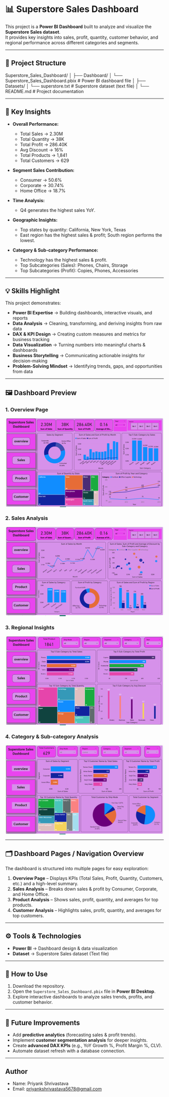 # 📊 Superstore Sales Dashboard  

This project is a **Power BI Dashboard** built to analyze and visualize the **Superstore Sales dataset**.  
It provides key insights into sales, profit, quantity, customer behavior, and regional performance across different categories and segments.  

---

## 📂 Project Structure  
Superstore_Sales_Dashboard/
│
├── Dashboard/
│ └── Superstore_Sales_Dashboard.pbix # Power BI dashboard file
│
├── Datasets/
│ └── superstore.txt # Superstore dataset (text file)
│
└── README.md # Project documentation

---

## 📑 Key Insights  

- **Overall Performance:**  
  - Total Sales → 2.30M  
  - Total Quantity → 38K  
  - Total Profit → 286.40K  
  - Avg Discount → 16%  
  - Total Products → 1,841  
  - Total Customers → 629  

- **Segment Sales Contribution:**  
  - Consumer → 50.6%  
  - Corporate → 30.74%  
  - Home Office → 18.7%  

- **Time Analysis:**  
  - Q4 generates the highest sales YoY.  

- **Geographic Insights:**  
  - Top states by quantity: California, New York, Texas  
  - East region has the highest sales & profit; South region performs the lowest.  

- **Category & Sub-category Performance:**  
  - Technology has the highest sales & profit.  
  - Top Subcategories (Sales): Phones, Chairs, Storage  
  - Top Subcategories (Profit): Copies, Phones, Accessories  

---

## 💡 Skills Highlight  

This project demonstrates:  

- **Power BI Expertise** → Building dashboards, interactive visuals, and reports  
- **Data Analysis** → Cleaning, transforming, and deriving insights from raw data  
- **DAX & KPI Design** → Creating custom measures and metrics for business tracking  
- **Data Visualization** → Turning numbers into meaningful charts & dashboards  
- **Business Storytelling** → Communicating actionable insights for decision-making  
- **Problem-Solving Mindset** → Identifying trends, gaps, and opportunities from data  

---

## 🖼️ Dashboard Preview  

### 1. Overview Page  
![Overview Dashboard](images/Overview.png)  

### 2. Sales Analysis  
![Sales Dashboard](images/sales.png)  

### 3. Regional Insights  
![Product Dashboard](images/product.png)  

### 4. Category & Sub-category Analysis  
![Customer Dashboard](images/customer.png)   

---

## 🗂️ Dashboard Pages / Navigation Overview  

The dashboard is structured into multiple pages for easy exploration:  

1. **Overview Page** – Displays KPIs (Total Sales, Profit, Quantity, Customers, etc.) and a high-level summary.  
2. **Sales Analysis** – Breaks down sales & profit by Consumer, Corporate, and Home Office.  
3. **Product Analysis** – Shows sales, profit, quantity, and averages for top products.  
4. **Customer Analysis** – Highlights sales, profit, quantity, and averages for top customers. 

---

## ⚙️ Tools & Technologies  

- **Power BI** → Dashboard design & data visualization  
- **Dataset** → Superstore Sales dataset (Text file)  

---

## 🚀 How to Use  

1. Download the repository.  
2. Open the `Superstore_Sales_Dashboard.pbix` file in **Power BI Desktop**.  
3. Explore interactive dashboards to analyze sales trends, profits, and customer behavior.  

---

## 🌱 Future Improvements  

- Add **predictive analytics** (forecasting sales & profit trends).  
- Implement **customer segmentation analysis** for deeper insights.  
- Create **advanced DAX KPIs** (e.g., YoY Growth %, Profit Margin %, CLV).  
- Automate dataset refresh with a database connection.  

---

## Author
- Name: Priyank Shrivastava
- Email: priyankshrivastava5678@gmail.com